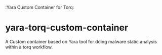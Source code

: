 :Yara Custom Container for Torq:
# yara-torq-custom-container
A Custom container based on Yara tool for doing malware static analysis within a torq workflow.
